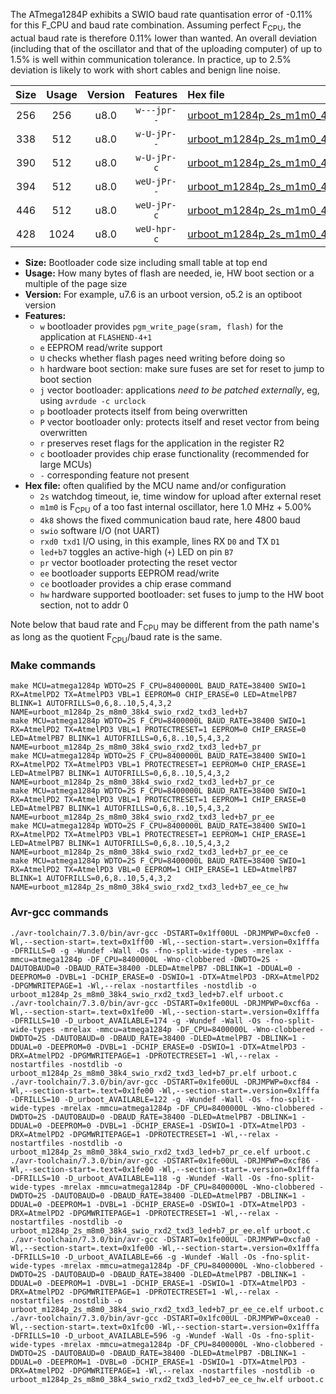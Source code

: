 The ATmega1284P exhibits a SWIO baud rate quantisation error of -0.11% for this F_CPU and baud rate combination. Assuming perfect F<sub>CPU</sub>, the actual baud rate is therefore 0.11% lower than wanted. An overall deviation (including that of the oscillator and that of the uploading computer) of up to 1.5% is well within communication tolerance. In practice, up to 2.5% deviation is likely to work with short cables and benign line noise.

|Size|Usage|Version|Features|Hex file|
|:-:|:-:|:-:|:-:|:--|
|256|256|u8.0|`w---jpr--`|[urboot_m1284p_2s_m1m0_4k8_swio_rxd2_txd3_led+b7.hex](https://raw.githubusercontent.com/stefanrueger/urboot.hex/main/boards/wildfire-v2/atmega1284p/watchdog_2_s/internal_oscillator_m%2B5.00%25/%2B1m000000_hz/%2B%2B%2B4k8_baud/uart1_rxd2_txd3/led%2Bb7/urboot_m1284p_2s_m1m0_4k8_swio_rxd2_txd3_led%2Bb7.hex)|
|338|512|u8.0|`w-U-jPr--`|[urboot_m1284p_2s_m1m0_4k8_swio_rxd2_txd3_led+b7_pr.hex](https://raw.githubusercontent.com/stefanrueger/urboot.hex/main/boards/wildfire-v2/atmega1284p/watchdog_2_s/internal_oscillator_m%2B5.00%25/%2B1m000000_hz/%2B%2B%2B4k8_baud/uart1_rxd2_txd3/led%2Bb7/urboot_m1284p_2s_m1m0_4k8_swio_rxd2_txd3_led%2Bb7_pr.hex)|
|390|512|u8.0|`w-U-jPr-c`|[urboot_m1284p_2s_m1m0_4k8_swio_rxd2_txd3_led+b7_pr_ce.hex](https://raw.githubusercontent.com/stefanrueger/urboot.hex/main/boards/wildfire-v2/atmega1284p/watchdog_2_s/internal_oscillator_m%2B5.00%25/%2B1m000000_hz/%2B%2B%2B4k8_baud/uart1_rxd2_txd3/led%2Bb7/urboot_m1284p_2s_m1m0_4k8_swio_rxd2_txd3_led%2Bb7_pr_ce.hex)|
|394|512|u8.0|`weU-jPr--`|[urboot_m1284p_2s_m1m0_4k8_swio_rxd2_txd3_led+b7_pr_ee.hex](https://raw.githubusercontent.com/stefanrueger/urboot.hex/main/boards/wildfire-v2/atmega1284p/watchdog_2_s/internal_oscillator_m%2B5.00%25/%2B1m000000_hz/%2B%2B%2B4k8_baud/uart1_rxd2_txd3/led%2Bb7/urboot_m1284p_2s_m1m0_4k8_swio_rxd2_txd3_led%2Bb7_pr_ee.hex)|
|446|512|u8.0|`weU-jPr-c`|[urboot_m1284p_2s_m1m0_4k8_swio_rxd2_txd3_led+b7_pr_ee_ce.hex](https://raw.githubusercontent.com/stefanrueger/urboot.hex/main/boards/wildfire-v2/atmega1284p/watchdog_2_s/internal_oscillator_m%2B5.00%25/%2B1m000000_hz/%2B%2B%2B4k8_baud/uart1_rxd2_txd3/led%2Bb7/urboot_m1284p_2s_m1m0_4k8_swio_rxd2_txd3_led%2Bb7_pr_ee_ce.hex)|
|428|1024|u8.0|`weU-hpr-c`|[urboot_m1284p_2s_m1m0_4k8_swio_rxd2_txd3_led+b7_ee_ce_hw.hex](https://raw.githubusercontent.com/stefanrueger/urboot.hex/main/boards/wildfire-v2/atmega1284p/watchdog_2_s/internal_oscillator_m%2B5.00%25/%2B1m000000_hz/%2B%2B%2B4k8_baud/uart1_rxd2_txd3/led%2Bb7/urboot_m1284p_2s_m1m0_4k8_swio_rxd2_txd3_led%2Bb7_ee_ce_hw.hex)|

- **Size:** Bootloader code size including small table at top end
- **Usage:** How many bytes of flash are needed, ie, HW boot section or a multiple of the page size
- **Version:** For example, u7.6 is an urboot version, o5.2 is an optiboot version
- **Features:**
  + `w` bootloader provides `pgm_write_page(sram, flash)` for the application at `FLASHEND-4+1`
  + `e` EEPROM read/write support
  + `U` checks whether flash pages need writing before doing so
  + `h` hardware boot section: make sure fuses are set for reset to jump to boot section
  + `j` vector bootloader: applications *need to be patched externally*, eg, using `avrdude -c urclock`
  + `p` bootloader protects itself from being overwritten
  + `P` vector bootloader only: protects itself and reset vector from being overwritten
  + `r` preserves reset flags for the application in the register R2
  + `c` bootloader provides chip erase functionality (recommended for large MCUs)
  + `-` corresponding feature not present
- **Hex file:** often qualified by the MCU name and/or configuration
  + `2s` watchdog timeout, ie, time window for upload after external reset
  + `m1m0` is F<sub>CPU</sub> of a too fast internal oscillator, here 1.0 MHz + 5.00%
  + `4k8` shows the fixed communication baud rate, here 4800 baud
  + `swio` software I/O (not UART)
  + `rxd0 txd1` I/O using, in this example, lines RX `D0` and TX `D1`
  + `led+b7` toggles an active-high (`+`) LED on pin `B7`
  + `pr` vector bootloader protecting the reset vector
  + `ee` bootloader supports EEPROM read/write
  + `ce` bootloader provides a chip erase command
  + `hw` hardware supported bootloader: set fuses to jump to the HW boot section, not to addr 0


Note below that baud rate and F<sub>CPU</sub> may be different from the path name's as long as the quotient F<sub>CPU</sub>/baud rate is the same.

### Make commands
```
make MCU=atmega1284p WDTO=2S F_CPU=8400000L BAUD_RATE=38400 SWIO=1 RX=AtmelPD2 TX=AtmelPD3 VBL=1 EEPROM=0 CHIP_ERASE=0 LED=AtmelPB7 BLINK=1 AUTOFRILLS=0,6,8..10,5,4,3,2 NAME=urboot_m1284p_2s_m8m0_38k4_swio_rxd2_txd3_led+b7
make MCU=atmega1284p WDTO=2S F_CPU=8400000L BAUD_RATE=38400 SWIO=1 RX=AtmelPD2 TX=AtmelPD3 VBL=1 PROTECTRESET=1 EEPROM=0 CHIP_ERASE=0 LED=AtmelPB7 BLINK=1 AUTOFRILLS=0,6,8..10,5,4,3,2 NAME=urboot_m1284p_2s_m8m0_38k4_swio_rxd2_txd3_led+b7_pr
make MCU=atmega1284p WDTO=2S F_CPU=8400000L BAUD_RATE=38400 SWIO=1 RX=AtmelPD2 TX=AtmelPD3 VBL=1 PROTECTRESET=1 EEPROM=0 CHIP_ERASE=1 LED=AtmelPB7 BLINK=1 AUTOFRILLS=0,6,8..10,5,4,3,2 NAME=urboot_m1284p_2s_m8m0_38k4_swio_rxd2_txd3_led+b7_pr_ce
make MCU=atmega1284p WDTO=2S F_CPU=8400000L BAUD_RATE=38400 SWIO=1 RX=AtmelPD2 TX=AtmelPD3 VBL=1 PROTECTRESET=1 EEPROM=1 CHIP_ERASE=0 LED=AtmelPB7 BLINK=1 AUTOFRILLS=0,6,8..10,5,4,3,2 NAME=urboot_m1284p_2s_m8m0_38k4_swio_rxd2_txd3_led+b7_pr_ee
make MCU=atmega1284p WDTO=2S F_CPU=8400000L BAUD_RATE=38400 SWIO=1 RX=AtmelPD2 TX=AtmelPD3 VBL=1 PROTECTRESET=1 EEPROM=1 CHIP_ERASE=1 LED=AtmelPB7 BLINK=1 AUTOFRILLS=0,6,8..10,5,4,3,2 NAME=urboot_m1284p_2s_m8m0_38k4_swio_rxd2_txd3_led+b7_pr_ee_ce
make MCU=atmega1284p WDTO=2S F_CPU=8400000L BAUD_RATE=38400 SWIO=1 RX=AtmelPD2 TX=AtmelPD3 VBL=0 EEPROM=1 CHIP_ERASE=1 LED=AtmelPB7 BLINK=1 AUTOFRILLS=0,6,8..10,5,4,3,2 NAME=urboot_m1284p_2s_m8m0_38k4_swio_rxd2_txd3_led+b7_ee_ce_hw
```

### Avr-gcc commands
```
./avr-toolchain/7.3.0/bin/avr-gcc -DSTART=0x1ff00UL -DRJMPWP=0xcfe0 -Wl,--section-start=.text=0x1ff00 -Wl,--section-start=.version=0x1fffa -DFRILLS=0 -g -Wundef -Wall -Os -fno-split-wide-types -mrelax -mmcu=atmega1284p -DF_CPU=8400000L -Wno-clobbered -DWDTO=2S -DAUTOBAUD=0 -DBAUD_RATE=38400 -DLED=AtmelPB7 -DBLINK=1 -DDUAL=0 -DEEPROM=0 -DVBL=1 -DCHIP_ERASE=0 -DSWIO=1 -DTX=AtmelPD3 -DRX=AtmelPD2 -DPGMWRITEPAGE=1 -Wl,--relax -nostartfiles -nostdlib -o urboot_m1284p_2s_m8m0_38k4_swio_rxd2_txd3_led+b7.elf urboot.c
./avr-toolchain/7.3.0/bin/avr-gcc -DSTART=0x1fe00UL -DRJMPWP=0xcf6a -Wl,--section-start=.text=0x1fe00 -Wl,--section-start=.version=0x1fffa -DFRILLS=10 -D_urboot_AVAILABLE=174 -g -Wundef -Wall -Os -fno-split-wide-types -mrelax -mmcu=atmega1284p -DF_CPU=8400000L -Wno-clobbered -DWDTO=2S -DAUTOBAUD=0 -DBAUD_RATE=38400 -DLED=AtmelPB7 -DBLINK=1 -DDUAL=0 -DEEPROM=0 -DVBL=1 -DCHIP_ERASE=0 -DSWIO=1 -DTX=AtmelPD3 -DRX=AtmelPD2 -DPGMWRITEPAGE=1 -DPROTECTRESET=1 -Wl,--relax -nostartfiles -nostdlib -o urboot_m1284p_2s_m8m0_38k4_swio_rxd2_txd3_led+b7_pr.elf urboot.c
./avr-toolchain/7.3.0/bin/avr-gcc -DSTART=0x1fe00UL -DRJMPWP=0xcf84 -Wl,--section-start=.text=0x1fe00 -Wl,--section-start=.version=0x1fffa -DFRILLS=10 -D_urboot_AVAILABLE=122 -g -Wundef -Wall -Os -fno-split-wide-types -mrelax -mmcu=atmega1284p -DF_CPU=8400000L -Wno-clobbered -DWDTO=2S -DAUTOBAUD=0 -DBAUD_RATE=38400 -DLED=AtmelPB7 -DBLINK=1 -DDUAL=0 -DEEPROM=0 -DVBL=1 -DCHIP_ERASE=1 -DSWIO=1 -DTX=AtmelPD3 -DRX=AtmelPD2 -DPGMWRITEPAGE=1 -DPROTECTRESET=1 -Wl,--relax -nostartfiles -nostdlib -o urboot_m1284p_2s_m8m0_38k4_swio_rxd2_txd3_led+b7_pr_ce.elf urboot.c
./avr-toolchain/7.3.0/bin/avr-gcc -DSTART=0x1fe00UL -DRJMPWP=0xcf86 -Wl,--section-start=.text=0x1fe00 -Wl,--section-start=.version=0x1fffa -DFRILLS=10 -D_urboot_AVAILABLE=118 -g -Wundef -Wall -Os -fno-split-wide-types -mrelax -mmcu=atmega1284p -DF_CPU=8400000L -Wno-clobbered -DWDTO=2S -DAUTOBAUD=0 -DBAUD_RATE=38400 -DLED=AtmelPB7 -DBLINK=1 -DDUAL=0 -DEEPROM=1 -DVBL=1 -DCHIP_ERASE=0 -DSWIO=1 -DTX=AtmelPD3 -DRX=AtmelPD2 -DPGMWRITEPAGE=1 -DPROTECTRESET=1 -Wl,--relax -nostartfiles -nostdlib -o urboot_m1284p_2s_m8m0_38k4_swio_rxd2_txd3_led+b7_pr_ee.elf urboot.c
./avr-toolchain/7.3.0/bin/avr-gcc -DSTART=0x1fe00UL -DRJMPWP=0xcfa0 -Wl,--section-start=.text=0x1fe00 -Wl,--section-start=.version=0x1fffa -DFRILLS=10 -D_urboot_AVAILABLE=66 -g -Wundef -Wall -Os -fno-split-wide-types -mrelax -mmcu=atmega1284p -DF_CPU=8400000L -Wno-clobbered -DWDTO=2S -DAUTOBAUD=0 -DBAUD_RATE=38400 -DLED=AtmelPB7 -DBLINK=1 -DDUAL=0 -DEEPROM=1 -DVBL=1 -DCHIP_ERASE=1 -DSWIO=1 -DTX=AtmelPD3 -DRX=AtmelPD2 -DPGMWRITEPAGE=1 -DPROTECTRESET=1 -Wl,--relax -nostartfiles -nostdlib -o urboot_m1284p_2s_m8m0_38k4_swio_rxd2_txd3_led+b7_pr_ee_ce.elf urboot.c
./avr-toolchain/7.3.0/bin/avr-gcc -DSTART=0x1fc00UL -DRJMPWP=0xcea0 -Wl,--section-start=.text=0x1fc00 -Wl,--section-start=.version=0x1fffa -DFRILLS=10 -D_urboot_AVAILABLE=596 -g -Wundef -Wall -Os -fno-split-wide-types -mrelax -mmcu=atmega1284p -DF_CPU=8400000L -Wno-clobbered -DWDTO=2S -DAUTOBAUD=0 -DBAUD_RATE=38400 -DLED=AtmelPB7 -DBLINK=1 -DDUAL=0 -DEEPROM=1 -DVBL=0 -DCHIP_ERASE=1 -DSWIO=1 -DTX=AtmelPD3 -DRX=AtmelPD2 -DPGMWRITEPAGE=1 -Wl,--relax -nostartfiles -nostdlib -o urboot_m1284p_2s_m8m0_38k4_swio_rxd2_txd3_led+b7_ee_ce_hw.elf urboot.c
```


